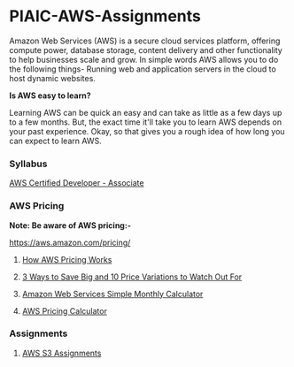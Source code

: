 # PIAIC-AWS-Assignments

Amazon Web Services (AWS) is a secure cloud services platform, offering compute power, database storage, content delivery and other functionality to help businesses scale and grow. In simple words AWS allows you to do the following things- Running web and application servers in the cloud to host dynamic websites.

**Is AWS easy to learn?**

Learning AWS can be quick an easy and can take as little as a few days up to a few months. But, the exact time it'll take you to learn AWS depends on your past experience. Okay, so that gives you a rough idea of how long you can expect to learn AWS.



### Syllabus


[AWS Certified Developer - Associate](https://docs.google.com/document/d/1Ajuk80mn2X_OFAcz5iu4RCxBqOl6hNfqyWlJkLF2YCQ/edit?usp=sharing)




### AWS Pricing

**Note: Be aware of AWS pricing:-**

https://aws.amazon.com/pricing/


1. [How AWS Pricing Works](https://d1.awsstatic.com/whitepapers/aws_pricing_overview.pdf?did=wp_card&trk=wp_card)
2. [3 Ways to Save Big and 10 Price Variations to Watch Out For](https://cloud.netapp.com/blog/3-ways-to-save-big-and-10-price-variations-to-know-aws-cvo-blg)

5. [Amazon Web Services Simple Monthly Calculator](https://calculator.s3.amazonaws.com/index.html)

6. [AWS Pricing Calculator](https://calculator.aws/)

### Assignments

1. [AWS S3 Assignments](/AWS-S3/README.md)
    
